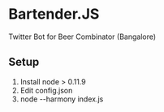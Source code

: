 # Bartender.JS

Twitter Bot for Beer Combinator (Bangalore)

## Setup  

1. Install node > 0.11.9
2. Edit config.json
3. node --harmony index.js


